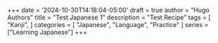 +++
date = '2024-10-30T14:18:04-05:00'
draft = true
author = "Hugo Authors"
title = "Test Japanese 1"
description = "Test Recipe"
tags = [
    "Kanji",
]
categories = [
    "Japanese",
    "Language",
    "Practice"
]
series = ["Learning Japanese"]
+++